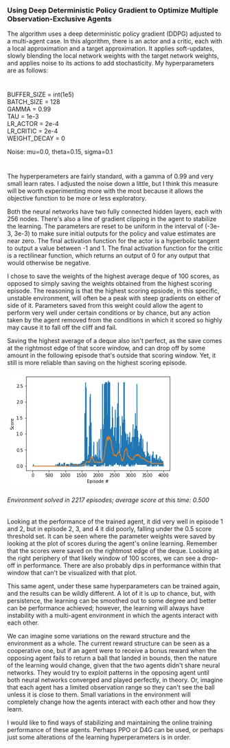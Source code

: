 ### Using Deep Deterministic Policy Gradient to Optimize Multiple Observation-Exclusive Agents

The algorithm uses a deep deterministic policy gradient (DDPG) adjusted to a multi-agent case. In this algorithm, 
there is an actor and a critic, each with a local approximation and a target approximation. It applies soft-updates, 
slowly blending the local network weights with the target network weights, and applies noise to its actions to add 
stochasticity. My hyperparameters are as follows:
#
BUFFER_SIZE = int(1e5)  
BATCH_SIZE = 128        
GAMMA = 0.99            
TAU = 1e-3              
LR_ACTOR = 2e-4         
LR_CRITIC = 2e-4        
WEIGHT_DECAY = 0     

Noise:  mu=0.0, theta=0.15, sigma=0.1
#

The hyperperameters are fairly standard, with a gamma of 0.99 and very small learn rates. I adjusted the noise down a little, 
but I think this measure will be worth experimenting more with the most because it allows the objective function to be more 
or less exploratory. 

Both the neural networks have two fully connected hidden layers, each with 256 nodes. There's also a line of 
gradient clipping in the agent to stabilize the learning. The parameters are reset to be uniform in the interval of (-3e-3, 3e-3) to make sure initial outputs for the policy and value estimates are near zero. The final activation function for the actor is a hyperbolic tangent to output a value between -1 and 1. The final activation function for the critic is a rectilinear function, which returns an output of 0 for any output that would otherwise be negative.

I chose to save the weights of the highest average deque of 100 scores, as opposed to simply saving the weights obtained from 
the highest scoring episode. The reasoning is that the highest scoring epsiode, in this specific, unstable environment, will 
often be a peak with steep gradients on either of side of it. Parameters saved from this weight could allow the agent to 
perform very well under certain conditions or by chance, but any action taken by the agent removed from the conditions in 
which it scored so highly may cause it to fall off the cliff and fail.

Saving the highest average of a deque also isn't perfect, as the save comes at the rightmost edge of that score window, and 
can drop off by some amount in the following episode that's outside that scoring window. Yet, it still is more reliable than 
saving on the highest scoring episode.

![](Uploads/scoring.png) 
###### Environment solved in 2217 episodes; average score at this time: 0.500

Looking at the performance of the trained agent, it did very well in episode 1 and 2, but in episode 2, 3, and 4 it did 
poorly, falling under the 0.5 score threshold set. It can be seen where the parameter weights were saved by looking at the 
plot of scores during the agent's online learning. Remember that the scores were saved on the rightmost edge of the deque. 
Looking at the right periphery of that likely window of 100 scores, we can see a drop-off in performance. There are also 
probably dips in performance within that window that can't be visualized with that plot.

This same agent, under these same hyperparameters can be trained again, and the results can be wildly different. A lot of it 
is up to chance, but, with persistence, the learning can be smoothed out to some degree and better can be performance 
achieved; however, the learning will always have instability with a multi-agent environment in which the agents interact with 
each other.

We can imagine some variations on the reward structure and the environment as a whole. The current reward structure can be 
seen as a cooperative one, but if an agent were to receive a bonus reward when the opposing agent fails to return a ball that 
landed in bounds, then the nature of the learning would change, given that the two agents didn't share neural networks. They 
would try to exploit patterns in the opposing agent until both neural networks converged and played perfectly, in theory. Or, 
imagine that each agent has a limited observation range so they can't see the ball unless it is close to them. Small 
variations in the environment will completely change how the agents interact with each other and how they learn.

I would like to find ways of stabilizing and maintaining the online training performance of these agents. Perhaps PPO or D4G can be used, or perhaps just some alterations of the learning hyperperameters is in order.

